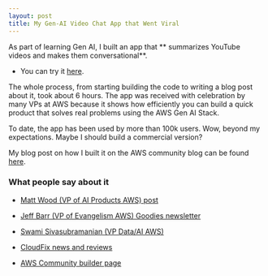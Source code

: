 ```yaml
---
layout: post
title: My Gen-AI Video Chat App that Went Viral
---
```


As part of learning Gen AI, I built an app that ** summarizes YouTube videos and makes them conversational**.

* You can try it [here](https://video-chat.streamlit.app/).

The whole process, from starting building the code to writing a blog post about it, took about 6 hours. The app was received with celebration by many VPs at AWS because it shows how efficiently you can build a quick product that solves real problems using the AWS Gen AI Stack.

To date, the app has been used by more than 100k users. Wow, beyond my expectations. Maybe I should build a commercial version?

My blog post on how I built it on the AWS community blog can be found [here](https://community.aws/content/2hPtf0UuIXSLqJk5MKolbOoA7Qv/how-i-built-a-video-chatter-app-with-almost-zero-code?lang=en).

### What people say about it


* [Matt Wood (VP of AI Products AWS) post](https://lnkd.in/guKvGrmV)

* [Jeff Barr (VP of Evangelism AWS) Goodies newsletter](https://lnkd.in/g3KV5_S4)

* [Swami Sivasubramanian (VP Data/AI AWS)](https://lnkd.in/giAJuTZC)

* [CloudFix news and reviews](https://lnkd.in/gvYvPqZM)

* [AWS Community builder page](https://lnkd.in/gnZr9XPZ)


